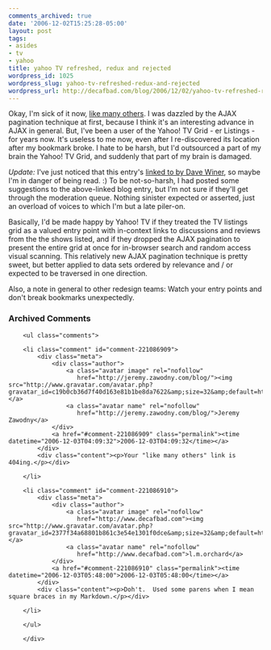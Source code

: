 ```yaml
---
comments_archived: true
date: '2006-12-02T15:25:28-05:00'
layout: post
tags:
- asides
- tv
- yahoo
title: yahoo TV refreshed, redux and rejected
wordpress_id: 1025
wordpress_slug: yahoo-tv-refreshed-redux-and-rejected
wordpress_url: http://decafbad.com/blog/2006/12/02/yahoo-tv-refreshed-redux-and-rejected
---
```

Okay, I'm sick of it now, [like many others][tv].  I was dazzled by the AJAX pagination technique at first, because I think it's an interesting advance in AJAX in general.  But, I've been a user of the Yahoo! TV Grid - er Listings - for years now.  It's useless to me now, even after I re-discovered its location after my bookmark broke.  I hate to be harsh, but I'd outsourced a part of my brain the Yahoo! TV Grid, and suddenly that part of my brain is damaged.

*Update:* I've just noticed that this entry's [linked to by Dave Winer](http://www.scripting.com/2006/12/03.html#ifItAintBrokeDontFixIt), so maybe I'm in danger of being read.  :)  To be not-so-harsh, I had posted some suggestions to the above-linked blog entry, but I'm not sure if they'll get through the moderation queue.  Nothing sinister expected or asserted, just an overload of voices to which I'm but a late piler-on.

Basically, I'd be made happy by Yahoo! TV if they treated the TV listings grid as a valued entry point with in-context links to discussions and reviews from the the shows listed, and if they dropped the AJAX pagination to present the entire grid at once for in-browser search and random access visual scanning.  This relatively new AJAX pagination technique is pretty sweet, but better applied to data sets ordered by relevance and / or expected to be traversed in one direction.

Also, a note in general to other redesign teams:  Watch your entry points and don't break bookmarks unexpectedly.

[tv]: http://yodel.yahoo.com/2006/11/28/anything-good-on-tonight/

<div id="comments" class="comments archived-comments">
            <h3>Archived Comments</h3>
            
        <ul class="comments">
            
        <li class="comment" id="comment-221086909">
            <div class="meta">
                <div class="author">
                    <a class="avatar image" rel="nofollow" 
                       href="http://jeremy.zawodny.com/blog/"><img src="http://www.gravatar.com/avatar.php?gravatar_id=c19b0cb36d7f40d163e81b1be8da7622&amp;size=32&amp;default=http://mediacdn.disqus.com/1320279820/images/noavatar32.png"/></a>
                    <a class="avatar name" rel="nofollow" 
                       href="http://jeremy.zawodny.com/blog/">Jeremy Zawodny</a>
                </div>
                <a href="#comment-221086909" class="permalink"><time datetime="2006-12-03T04:09:32">2006-12-03T04:09:32</time></a>
            </div>
            <div class="content"><p>Your "like many others" link is 404ing.</p></div>
            
        </li>
    
        <li class="comment" id="comment-221086910">
            <div class="meta">
                <div class="author">
                    <a class="avatar image" rel="nofollow" 
                       href="http://www.decafbad.com"><img src="http://www.gravatar.com/avatar.php?gravatar_id=2377f34a68801b861c3e54e1301f0dce&amp;size=32&amp;default=http://mediacdn.disqus.com/1320279820/images/noavatar32.png"/></a>
                    <a class="avatar name" rel="nofollow" 
                       href="http://www.decafbad.com">l.m.orchard</a>
                </div>
                <a href="#comment-221086910" class="permalink"><time datetime="2006-12-03T05:48:00">2006-12-03T05:48:00</time></a>
            </div>
            <div class="content"><p>Doh't.  Used some parens when I mean square braces in my Markdown.</p></div>
            
        </li>
    
        </ul>
    
        </div>
    